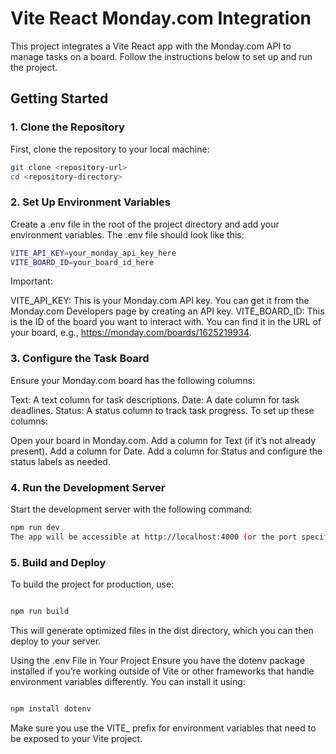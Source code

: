 # Vite React Monday.com Integration

This project integrates a Vite React app with the Monday.com API to manage tasks on a board. Follow the instructions below to set up and run the project.

## Getting Started

### 1. Clone the Repository

First, clone the repository to your local machine:

```bash
git clone <repository-url>
cd <repository-directory>

```
### 2. Set Up Environment Variables
Create a .env file in the root of the project directory and add your environment variables. The .env file should look like this:

```bash
VITE_API_KEY=your_monday_api_key_here
VITE_BOARD_ID=your_board_id_here
```
Important:

VITE_API_KEY: This is your Monday.com API key. You can get it from the Monday.com Developers page by creating an API key.
VITE_BOARD_ID: This is the ID of the board you want to interact with. You can find it in the URL of your board, e.g., https://monday.com/boards/1625219934.
### 3. Configure the Task Board
Ensure your Monday.com board has the following columns:

Text: A text column for task descriptions.
Date: A date column for task deadlines.
Status: A status column to track task progress.
To set up these columns:

Open your board in Monday.com.
Add a column for Text (if it’s not already present).
Add a column for Date.
Add a column for Status and configure the status labels as needed.
### 4. Run the Development Server
Start the development server with the following command:

```bash
npm run dev
The app will be accessible at http://localhost:4000 (or the port specified by Vite).
```
### 5. Build and Deploy
To build the project for production, use:

```bash

npm run build
```
This will generate optimized files in the dist directory, which you can then deploy to your server.

Using the .env File in Your Project
Ensure you have the dotenv package installed if you’re working outside of Vite or other frameworks that handle environment variables differently. You can install it using:

```bash

npm install dotenv
```
Make sure you use the VITE_ prefix for environment variables that need to be exposed to your Vite project.
